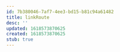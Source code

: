 ```yaml
---
id: 7b380046-7af7-4ee3-bd15-b81c94a61482
title: linkRoute
desc: ''
updated: 1618573870625
created: 1618573870625
stub: true
---
```


